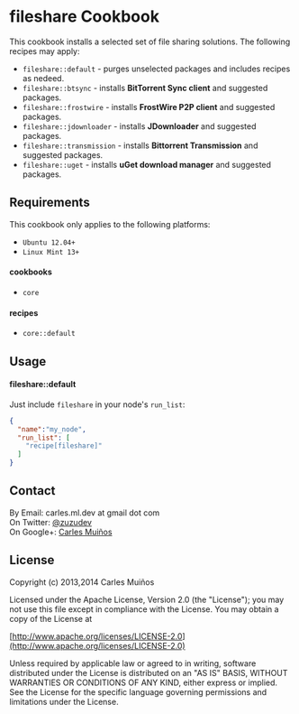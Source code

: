# fileshare Cookbook

This cookbook installs a selected set of file sharing solutions.
The following recipes may apply:

- `fileshare::default`      - purges unselected packages and includes recipes as nedeed.
- `fileshare::btsync`       - installs __BitTorrent Sync client__ and suggested packages.
- `fileshare::frostwire`    - installs __FrostWire P2P client__ and suggested packages.
- `fileshare::jdownloader`  - installs __JDownloader__ and suggested packages.
- `fileshare::transmission` - installs __Bittorrent Transmission__ and suggested packages.
- `fileshare::uget`         - installs __uGet download manager__ and suggested packages.


## Requirements

This cookbook only applies to the following platforms:  
- `Ubuntu 12.04+`
- `Linux Mint 13+`

#### cookbooks
- `core`

#### recipes
- `core::default`


## Usage

#### fileshare::default
Just include `fileshare` in your node's `run_list`:

```json
{
  "name":"my_node",
  "run_list": [
    "recipe[fileshare]"
  ]
}
```


## Contact

By Email:   carles.ml.dev at gmail dot com  
On Twitter: [@zuzudev](https://twitter.com/zuzudev)  
On Google+: [Carles Muiños](https://plus.google.com/109480759201585988691)


## License

Copyright (c) 2013,2014 Carles Muiños

Licensed under the Apache License, Version 2.0 (the "License");
you may not use this file except in compliance with the License.
You may obtain a copy of the License at

[http://www.apache.org/licenses/LICENSE-2.0](http://www.apache.org/licenses/LICENSE-2.0)

Unless required by applicable law or agreed to in writing, software
distributed under the License is distributed on an "AS IS" BASIS,
WITHOUT WARRANTIES OR CONDITIONS OF ANY KIND, either express or implied.
See the License for the specific language governing permissions and
limitations under the License.

